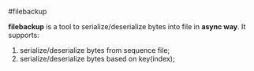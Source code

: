 #filebackup

**filebackup** is a tool to serialize/deserialize bytes into file in __async way__. It supports:
 1. serialize/deserialize bytes from sequence file;
 2. serialize/deserialize bytes based on key(index);